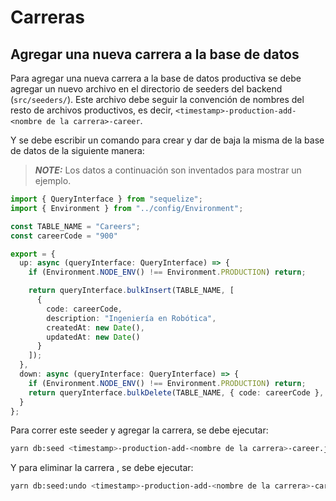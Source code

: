 # Carreras

## Agregar una nueva carrera a la base de datos

Para agregar una nueva carrera a la base de datos productiva se debe agregar 
un nuevo archivo en el directorio de seeders del backend (`src/seeders/`).
Este archivo debe seguir la convención de nombres del resto de archivos productivos,
es decir, `<timestamp>-production-add-<nombre de la carrera>-career`.

Y se debe escribir un comando para crear y dar de baja la misma de la base de datos
de la siguiente manera:

> **_NOTE:_**  Los datos a continuación son inventados para mostrar un ejemplo.

```Typescript
import { QueryInterface } from "sequelize";
import { Environment } from "../config/Environment";

const TABLE_NAME = "Careers";
const careerCode = "900"

export = {
  up: async (queryInterface: QueryInterface) => {
    if (Environment.NODE_ENV() !== Environment.PRODUCTION) return;

    return queryInterface.bulkInsert(TABLE_NAME, [
      {
        code: careerCode,
        description: "Ingeniería en Robótica",
        createdAt: new Date(),
        updatedAt: new Date()
      }
    ]);
  },
  down: async (queryInterface: QueryInterface) => {
    if (Environment.NODE_ENV() !== Environment.PRODUCTION) return;
    return queryInterface.bulkDelete(TABLE_NAME, { code: careerCode }, {});
  }
};
```

Para correr este seeder y agregar la carrera, se debe ejecutar:
```bash
yarn db:seed <timestamp>-production-add-<nombre de la carrera>-career.js
```
Y para eliminar la carrera , se debe ejecutar:
```bash
yarn db:seed:undo <timestamp>-production-add-<nombre de la carrera>-career.js
```
